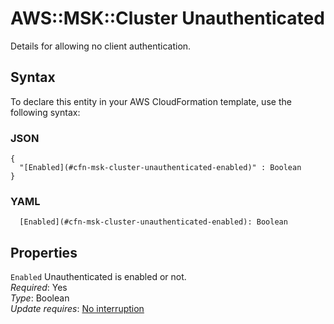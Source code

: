 # AWS::MSK::Cluster Unauthenticated<a name="aws-properties-msk-cluster-unauthenticated"></a>

Details for allowing no client authentication\.

## Syntax<a name="aws-properties-msk-cluster-unauthenticated-syntax"></a>

To declare this entity in your AWS CloudFormation template, use the following syntax:

### JSON<a name="aws-properties-msk-cluster-unauthenticated-syntax.json"></a>

```
{
  "[Enabled](#cfn-msk-cluster-unauthenticated-enabled)" : Boolean
}
```

### YAML<a name="aws-properties-msk-cluster-unauthenticated-syntax.yaml"></a>

```
  [Enabled](#cfn-msk-cluster-unauthenticated-enabled): Boolean
```

## Properties<a name="aws-properties-msk-cluster-unauthenticated-properties"></a>

`Enabled`  <a name="cfn-msk-cluster-unauthenticated-enabled"></a>
Unauthenticated is enabled or not\.  
*Required*: Yes  
*Type*: Boolean  
*Update requires*: [No interruption](https://docs.aws.amazon.com/AWSCloudFormation/latest/UserGuide/using-cfn-updating-stacks-update-behaviors.html#update-no-interrupt)